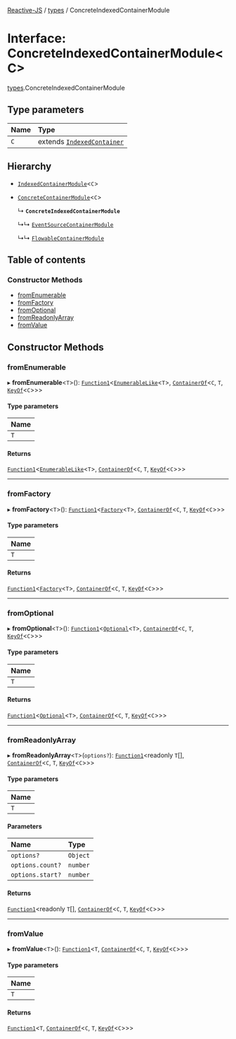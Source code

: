 [Reactive-JS](../README.md) / [types](../modules/types.md) / ConcreteIndexedContainerModule

# Interface: ConcreteIndexedContainerModule<C\>

[types](../modules/types.md).ConcreteIndexedContainerModule

## Type parameters

| Name | Type |
| :------ | :------ |
| `C` | extends [`IndexedContainer`](types.IndexedContainer.md) |

## Hierarchy

- [`IndexedContainerModule`](types.IndexedContainerModule.md)<`C`\>

- [`ConcreteContainerModule`](types.ConcreteContainerModule.md)<`C`\>

  ↳ **`ConcreteIndexedContainerModule`**

  ↳↳ [`EventSourceContainerModule`](types.EventSourceContainerModule.md)

  ↳↳ [`FlowableContainerModule`](types.FlowableContainerModule.md)

## Table of contents

### Constructor Methods

- [fromEnumerable](types.ConcreteIndexedContainerModule.md#fromenumerable)
- [fromFactory](types.ConcreteIndexedContainerModule.md#fromfactory)
- [fromOptional](types.ConcreteIndexedContainerModule.md#fromoptional)
- [fromReadonlyArray](types.ConcreteIndexedContainerModule.md#fromreadonlyarray)
- [fromValue](types.ConcreteIndexedContainerModule.md#fromvalue)

## Constructor Methods

### fromEnumerable

▸ **fromEnumerable**<`T`\>(): [`Function1`](../modules/functions.md#function1)<[`EnumerableLike`](types.EnumerableLike.md)<`T`\>, [`ContainerOf`](../modules/types.md#containerof)<`C`, `T`, [`KeyOf`](../modules/types.md#keyof)<`C`\>\>\>

#### Type parameters

| Name |
| :------ |
| `T` |

#### Returns

[`Function1`](../modules/functions.md#function1)<[`EnumerableLike`](types.EnumerableLike.md)<`T`\>, [`ContainerOf`](../modules/types.md#containerof)<`C`, `T`, [`KeyOf`](../modules/types.md#keyof)<`C`\>\>\>

___

### fromFactory

▸ **fromFactory**<`T`\>(): [`Function1`](../modules/functions.md#function1)<[`Factory`](../modules/functions.md#factory)<`T`\>, [`ContainerOf`](../modules/types.md#containerof)<`C`, `T`, [`KeyOf`](../modules/types.md#keyof)<`C`\>\>\>

#### Type parameters

| Name |
| :------ |
| `T` |

#### Returns

[`Function1`](../modules/functions.md#function1)<[`Factory`](../modules/functions.md#factory)<`T`\>, [`ContainerOf`](../modules/types.md#containerof)<`C`, `T`, [`KeyOf`](../modules/types.md#keyof)<`C`\>\>\>

___

### fromOptional

▸ **fromOptional**<`T`\>(): [`Function1`](../modules/functions.md#function1)<[`Optional`](../modules/functions.md#optional)<`T`\>, [`ContainerOf`](../modules/types.md#containerof)<`C`, `T`, [`KeyOf`](../modules/types.md#keyof)<`C`\>\>\>

#### Type parameters

| Name |
| :------ |
| `T` |

#### Returns

[`Function1`](../modules/functions.md#function1)<[`Optional`](../modules/functions.md#optional)<`T`\>, [`ContainerOf`](../modules/types.md#containerof)<`C`, `T`, [`KeyOf`](../modules/types.md#keyof)<`C`\>\>\>

___

### fromReadonlyArray

▸ **fromReadonlyArray**<`T`\>(`options?`): [`Function1`](../modules/functions.md#function1)<readonly `T`[], [`ContainerOf`](../modules/types.md#containerof)<`C`, `T`, [`KeyOf`](../modules/types.md#keyof)<`C`\>\>\>

#### Type parameters

| Name |
| :------ |
| `T` |

#### Parameters

| Name | Type |
| :------ | :------ |
| `options?` | `Object` |
| `options.count?` | `number` |
| `options.start?` | `number` |

#### Returns

[`Function1`](../modules/functions.md#function1)<readonly `T`[], [`ContainerOf`](../modules/types.md#containerof)<`C`, `T`, [`KeyOf`](../modules/types.md#keyof)<`C`\>\>\>

___

### fromValue

▸ **fromValue**<`T`\>(): [`Function1`](../modules/functions.md#function1)<`T`, [`ContainerOf`](../modules/types.md#containerof)<`C`, `T`, [`KeyOf`](../modules/types.md#keyof)<`C`\>\>\>

#### Type parameters

| Name |
| :------ |
| `T` |

#### Returns

[`Function1`](../modules/functions.md#function1)<`T`, [`ContainerOf`](../modules/types.md#containerof)<`C`, `T`, [`KeyOf`](../modules/types.md#keyof)<`C`\>\>\>
